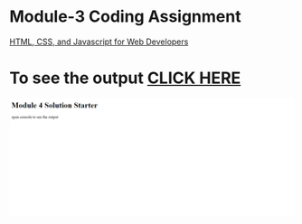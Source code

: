 
# Module-3 Coding Assignment

<a href="https://www.coursera.org/learn/html-css-javascript-for-web-developers">HTML, CSS, and Javascript for Web Developers</a>

# To see the output [CLICK HERE](https://2goofy.github.io/Assignments/Module%202-Solution/)

<img src="https://github.com/2Goofy/2Goofy.github.io/blob/main/Assignments/Module%204-Solution/Module%204.PNG">

